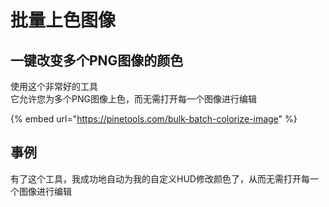 # 批量上色图像

## 一键改变多个PNG图像的颜色

使用这个非常好的工具\
它允许您为多个PNG图像上色，而无需打开每一个图像进行编辑

{% embed url="https://pinetools.com/bulk-batch-colorize-image" %}

## 事例

有了这个工具，我成功地自动为我的自定义HUD修改颜色了，从而无需打开每一个图像进行编辑

<figure><img src="../.gitbook/assets/image (1).png" alt=""><figcaption></figcaption></figure>

<figure><img src="../.gitbook/assets/image (1) (1).png" alt=""><figcaption></figcaption></figure>
